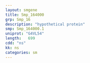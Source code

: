 ```yaml
---
layout: smgene
title: Smp_164000
grp: Smp_16
description: "hypothetical protein"
smp: Smp_164000.1
uniprot: "G4VL54"
length:   699
cdd: "ns"
kk: ns
categories: sm
---
```

